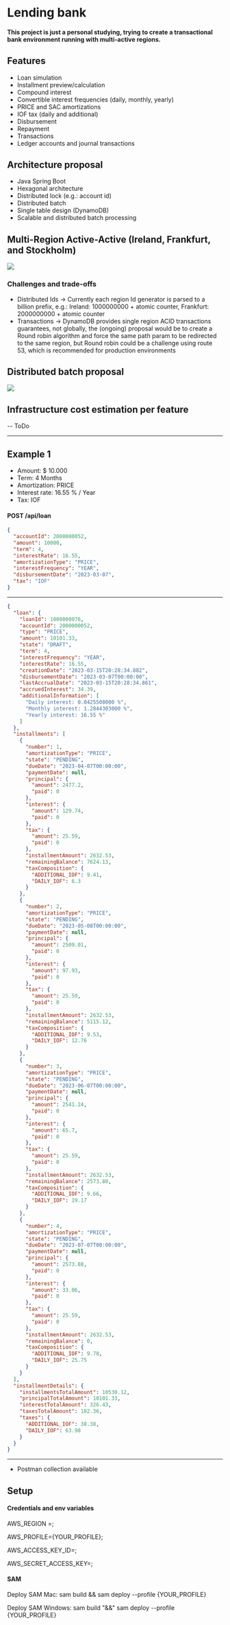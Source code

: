 # Lending bank
#### This project is just a personal studying, trying to create a transactional bank environment running with multi-active regions.


## Features
- Loan simulation
- Installment preview/calculation
- Compound interest
- Convertible interest frequencies (daily, monthly, yearly)
- PRICE and SAC amortizations
- IOF tax (daily and additional)
- Disbursement
- Repayment
- Transactions
- Ledger accounts and journal transactions

## Architecture proposal
- Java Spring Boot
- Hexagonal architecture
- Distributed lock (e.g.: account id)
- Distributed batch
- Single table design (DynamoDB)
- Scalable and distributed batch processing

## Multi-Region Active-Active (Ireland, Frankfurt, and Stockholm) 

![](docs/Multi-RegionActive-Active.jpg)

### Challenges and trade-offs
- Distributed Ids -> Currently each region Id generator is parsed to a billion prefix, e.g.: Ireland: 1000000000 + atomic counter, Frankfurt: 2000000000 + atomic counter
- Transactions -> DynamoDB provides single region ACID transactions guarantees, not globally, the (ongoing) proposal would be to create a Round robin algorithm and force the same path param to be redirected to the same region, but Round robin could be a challenge using route 53, which is recommended for production environments
## Distributed batch proposal

![](docs/AccrualBatchProposal.jpg)

## Infrastructure cost estimation per feature
-- ToDo 

--- 

## Example 1

- Amount: $ 10.000 
- Term: 4 Months
- Amortization: PRICE
- Interest rate: 16.55 % / Year
- Tax: IOF


#### POST /api/loan
```json
{
  "accountId": 2000000052,
  "amount": 10000,
  "term": 4,
  "interestRate": 16.55,
  "amortizationType": "PRICE",
  "interestFrequency": "YEAR",
  "disbursementDate": "2023-03-07",
  "tax": "IOF"
}
```

--- 

```json
{
  "loan": {
    "loanId": 1000000076,
    "accountId": 2000000052,
    "type": "PRICE",
    "amount": 10101.33,
    "state": "DRAFT",
    "term": 4,
    "interestFrequency": "YEAR",
    "interestRate": 16.55,
    "creationDate": "2023-03-15T20:28:34.882",
    "disbursementDate": "2023-03-07T00:00:00",
    "lastAccrualDate": "2023-03-15T20:28:34.861",
    "accruedInterest": 34.39,
    "additionalInformation": [
      "Daily interest: 0.0425508000 %",
      "Monthly interest: 1.2844303000 %",
      "Yearly interest: 16.55 %"
    ]
  },
  "installments": [
    {
      "number": 1,
      "amortizationType": "PRICE",
      "state": "PENDING",
      "dueDate": "2023-04-07T00:00:00",
      "paymentDate": null,
      "principal": {
        "amount": 2477.2,
        "paid": 0
      },
      "interest": {
        "amount": 129.74,
        "paid": 0
      },
      "tax": {
        "amount": 25.59,
        "paid": 0
      },
      "installmentAmount": 2632.53,
      "remainingBalance": 7624.13,
      "taxComposition": {
        "ADDITIONAL_IOF": 9.41,
        "DAILY_IOF": 6.3
      }
    },
    {
      "number": 2,
      "amortizationType": "PRICE",
      "state": "PENDING",
      "dueDate": "2023-05-08T00:00:00",
      "paymentDate": null,
      "principal": {
        "amount": 2509.01,
        "paid": 0
      },
      "interest": {
        "amount": 97.93,
        "paid": 0
      },
      "tax": {
        "amount": 25.59,
        "paid": 0
      },
      "installmentAmount": 2632.53,
      "remainingBalance": 5115.12,
      "taxComposition": {
        "ADDITIONAL_IOF": 9.53,
        "DAILY_IOF": 12.76
      }
    },
    {
      "number": 3,
      "amortizationType": "PRICE",
      "state": "PENDING",
      "dueDate": "2023-06-07T00:00:00",
      "paymentDate": null,
      "principal": {
        "amount": 2541.24,
        "paid": 0
      },
      "interest": {
        "amount": 65.7,
        "paid": 0
      },
      "tax": {
        "amount": 25.59,
        "paid": 0
      },
      "installmentAmount": 2632.53,
      "remainingBalance": 2573.88,
      "taxComposition": {
        "ADDITIONAL_IOF": 9.66,
        "DAILY_IOF": 19.17
      }
    },
    {
      "number": 4,
      "amortizationType": "PRICE",
      "state": "PENDING",
      "dueDate": "2023-07-07T00:00:00",
      "paymentDate": null,
      "principal": {
        "amount": 2573.88,
        "paid": 0
      },
      "interest": {
        "amount": 33.06,
        "paid": 0
      },
      "tax": {
        "amount": 25.59,
        "paid": 0
      },
      "installmentAmount": 2632.53,
      "remainingBalance": 0,
      "taxComposition": {
        "ADDITIONAL_IOF": 9.78,
        "DAILY_IOF": 25.75
      }
    }
  ],
  "installmentDetails": {
    "installmentsTotalAmount": 10530.12,
    "principalTotalAmount": 10101.33,
    "interestTotalAmount": 326.43,
    "taxesTotalAmount": 102.36,
    "taxes": {
      "ADDITIONAL_IOF": 38.38,
      "DAILY_IOF": 63.98
    }
  }
}
``` 
---
* Postman collection available

## Setup

#### Credentials and env variables

AWS_REGION =;

AWS_PROFILE={YOUR_PROFILE};

AWS_ACCESS_KEY_ID=;

AWS_SECRET_ACCESS_KEY=;

#### SAM

Deploy SAM Mac: sam build && sam deploy --profile {YOUR_PROFILE}

Deploy SAM Windows: sam build "&&" sam deploy --profile {YOUR_PROFILE}